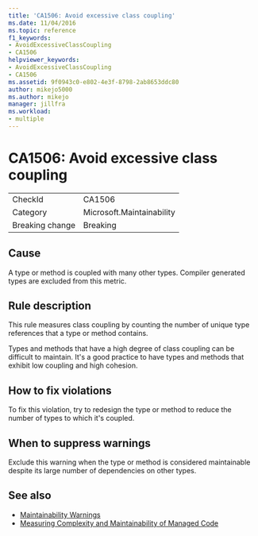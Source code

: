 ```yaml
---
title: 'CA1506: Avoid excessive class coupling'
ms.date: 11/04/2016
ms.topic: reference
f1_keywords:
- AvoidExcessiveClassCoupling
- CA1506
helpviewer_keywords:
- AvoidExcessiveClassCoupling
- CA1506
ms.assetid: 9f0943c0-e802-4e3f-8798-2ab8653ddc80
author: mikejo5000
ms.author: mikejo
manager: jillfra
ms.workload:
- multiple
---
```

# CA1506: Avoid excessive class coupling

|||
|-|-|
|CheckId|CA1506|
|Category|Microsoft.Maintainability|
|Breaking change|Breaking|

## Cause

A type or method is coupled with many other types. Compiler generated types are excluded from this metric.

## Rule description

This rule measures class coupling by counting the number of unique type references that a type or method contains.

Types and methods that have a high degree of class coupling can be difficult to maintain. It's a good practice to have types and methods that exhibit low coupling and high cohesion.

## How to fix violations

To fix this violation, try to redesign the type or method to reduce the number of types to which it's coupled.

## When to suppress warnings

Exclude this warning when the type or method is considered maintainable despite its large number of dependencies on other types.

## See also

- [Maintainability Warnings](../code-quality/maintainability-warnings.md)
- [Measuring Complexity and Maintainability of Managed Code](../code-quality/code-metrics-values.md)
